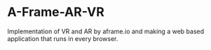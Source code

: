# A-Frame-AR-VR
Implementation of VR and AR by aframe.io and making a web based application that runs in every browser.

